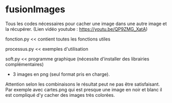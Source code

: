 # fusionImages
Tous les codes nécessaires pour cacher une image dans une autre image et la récupérer. (Lien vidéo youtube : https://youtu.be/QP9ZMG_XatA)


fonction.py << contient toutes les fonctions utiles

processus.py << exemples d'utilisation

soft.py << programme graphique (nécessite d'installer des librairies complémentaires)


+ 3 images en png (seul format pris en charge).

Attention selon les combinaisons le résultat peut ne pas être satisfaisant. 
Par exemple avec cartes.png qui est presque une image en noir et blanc il est compliqué d'y cacher des images très colorées.
